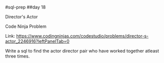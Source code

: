 #sql-prep
##day 18

Director's Actor

Code Ninja Problem

Link:
https://www.codingninjas.com/codestudio/problems/director-s-actor_2246916?leftPanelTab=0

Write a sql to find the actor director pair who have worked together atleast three times.
